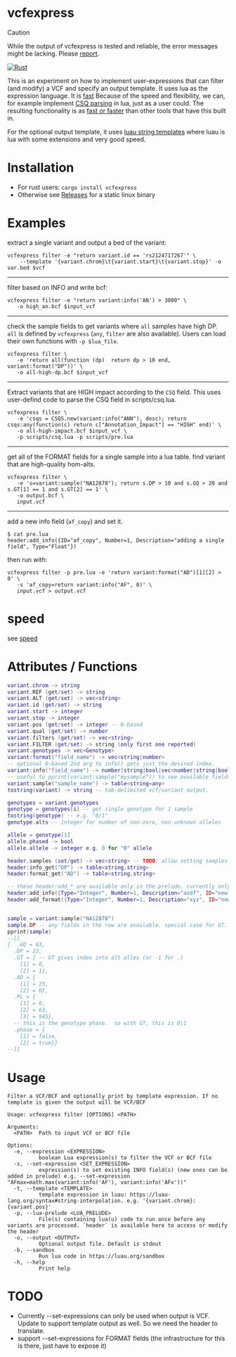 # vcfexpress

> [!CAUTION]
> While the output of vcfexpress is tested and reliable, the error messages might be lacking. Please [report](https://github.com/brentp/vcfexpress/issues).

[![Rust](https://github.com/brentp/vcfexpress/actions/workflows/rust.yml/badge.svg)](https://github.com/brentp/vcfexpress/actions/workflows/rust.yml)

This is an experiment on how to implement user-expressions
that can filter (and modify) a VCF and specify an output template.
It uses lua as the expression language. It is [fast](https://brentp.github.io/vcfexpress/speed.html)
Because of the speed and flexibility, we can, for example implement
[CSQ parsing](https://github.com/brentp/vcfexpress/blob/main/scripts/csq.lua) in lua,
just as a user could. The resulting functionality is as [fast or faster](https://brentp.github.io/vcfexpress/speed.html) than other tools
that have this built in.

For the optional output template, it uses [luau string templates](https://luau-lang.org/syntax#string-interpolation)
where luau is lua with some extensions and very good speed.

# Installation

+ For rust users: `cargo install vcfexpress`
+ Otherwise see [Releases](https://github.com/brentp/vcfexpress/releases) for a static linux binary

# Examples

extract a single variant and output a bed of the variant:
```
vcfexpress filter -e "return variant.id == 'rs2124717267'" \
    --template '{variant.chrom}\t{variant.start}\t{variant.stop}' -o var.bed $vcf
```
---
filter based on INFO and write bcf:
```
vcfexpress filter -e "return variant:info('AN') > 3000" \
   -o high_an.bcf $input_vcf
```

---
check the sample fields to get variants where `all` samples have high DP.
`all` is defined by `vcfexpress` (`any`, `filter` are also available).
Users can load their own functions with `-p $lua_file`.
```
vcfexpress filter \
   -e 'return all(function (dp)  return dp > 10 end, variant:format("DP"))' \
   -o all-high-dp.bcf $input_vcf
```
---

Extract variants that are HIGH impact according to the `CSQ` field. This uses
user-defind code to parse the CSQ field in scripts/csq.lua.
```
vcfexpress filter \
   -e 'csqs = CSQS.new(variant:info("ANN"), desc); return csqs:any(function(c) return c["Annotation_Impact"] == "HIGH" end)' \
   -o all-high-impact.bcf $input_vcf \
   -p scripts/csq.lua -p scripts/pre.lua
```
---

get all of the FORMAT fields for a single sample into a lua table.
find variant that are high-quality hom-alts.

```
vcfexpress filter \
   -e 's=variant:sample("NA12878"); return s.DP > 10 and s.GQ > 20 and s.GT[1] == 1 and s.GT[2] == 1' \
   -o output.bcf \
   input.vcf
```

---

add a new info field (`af_copy`) and set it.
```
$ cat pre.lua
header:add_info({ID="af_copy", Number=1, Description="adding a single field", Type="Float"})
```
then run with:
```
vcfexpress filter -p pre.lua -e 'return variant:format("AD")[1][2] > 0' \
   -s 'af_copy=return variant:info("AF", 0)' \
   input.vcf > output.vcf
```

# speed

see [speed](https://brentp.github.io/vcfexpress/speed.html)


# Attributes / Functions

```lua
variant.chrom -> string
variant.REF (get/set) -> string
variant.ALT (get/set) -> vec<string>
variant.id (get/set) -> string
variant.start -> integer
variant.stop -> integer
variant.pos (get/set) -> integer -- 0-based
variant.qual (get/set) -> number
variant.filters (get/set) -> vec<string>
variant.FILTER (get/set) -> string (only first one reported)
variant.genotypes -> vec<Genotype>
variant:format("field_name") -> vec<string|number>
-- optional 0-based 2nd arg to info() gets just the desired index.
variant:info("field_name") -> number|string|bool|vec<number|string|bool>
-- useful to pprint(variant:sample("mysample")) to see available fields.
variant:sample("sample_name") -> table<string=any>
tostring(variant) -> string -- tab-delimited vcf/variant output.

genotypes = variant.genotypes
genotype = genotypes[i] -- get single genotype for 1 sample
tostring(genotype) -- e.g. "0/1"
genotype.alts -- integer for number of non-zero, non-unknown alleles

allele = genotype[1]
allele.phased -> bool
allele.allele -> integer e.g. 0 for "0" allele

header.samples (set/get) -> vec<string> -- TODO: allow setting samples before iteration.
header:info_get("DP") -> table<string,string>
header:format_get("AD") -> table<string,string>

-- these header:add_* are available only in the prelude. currently only Number=1 is supported.
header:add_info({Type="Integer", Number=1, Description="asdf", ID="new field"})
header:add_format({Type="Integer", Number=1, Description="xyz", ID="new format field"})


sample = variant:sample("NA12878")
sample.DP -- any fields in the row are available. special case for GT. use pprint to see structure:
pprint(sample)
--[[
{  .GQ = 63,
  .DP = 23,
  .GT = { -- GT gives index into alt alles (or -1 for .)
    [1] = 0,
    [2] = 1},
  .AD = {
    [1] = 23,
    [2] = 0},
  .PL = {
    [1] = 0,
    [2] = 63,
    [3] = 945},
  -- this is the genotype phase.  so with GT, this is 0|1
  .phase = {
    [1] = false,
    [2] = true}}
--]]
```




# Usage

```
Filter a VCF/BCF and optionally print by template expression. If no template is given the output will be VCF/BCF

Usage: vcfexpress filter [OPTIONS] <PATH>

Arguments:
  <PATH>  Path to input VCF or BCF file

Options:
  -e, --expression <EXPRESSION>
          boolean Lua expression(s) to filter the VCF or BCF file
  -s, --set-expression <SET_EXPRESSION>
          expression(s) to set existing INFO field(s) (new ones can be added in prelude) e.g. --set-expression "AFmax=math.max(variant:info('AF'), variant:info('AFx'))"
  -t, --template <TEMPLATE>
          template expression in luau: https://luau-lang.org/syntax#string-interpolation. e.g. '{variant.chrom}:{variant.pos}'
  -p, --lua-prelude <LUA_PRELUDE>
          File(s) containing lua(u) code to run once before any variants are processed. `header` is available here to access or modify the header
  -o, --output <OUTPUT>
          Optional output file. Default is stdout
  -b, --sandbox
          Run lua code in https://luau.org/sandbox
  -h, --help
          Print help
```


# TODO

+ Currently --set-expressions can only be used when output is VCF. Update to support template output as well. So we need the header to translate.
+ support --set-expressions for FORMAT fields (the infrastructure for this is there, just have to expose it)
